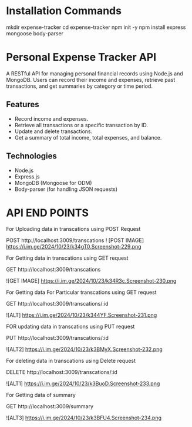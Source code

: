 # Installation Commands
mkdir expense-tracker
cd expense-tracker
npm init -y
npm install express mongoose body-parser

# Personal Expense Tracker API

A RESTful API for managing personal financial records using Node.js and MongoDB. Users can record their income and expenses, retrieve past transactions, and get summaries by category or time period.
## Features

- Record income and expenses.
- Retrieve all transactions or a specific transaction by ID.
- Update and delete transactions.
- Get a summary of total income, total expenses, and balance.

## Technologies

- Node.js
- Express.js
- MongoDB (Mongoose for ODM)
- Body-parser (for handling JSON requests)

# API END POINTS 
For Uploading data in transcations using POST Request

POST http://localhost:3009/transcations 
! [POST IMAGE]  https://i.im.ge/2024/10/23/k34gT0.Screenshot-229.png


For Getting data in transcations using GET request 
 
 GET http://localhost:3009/transcations 

 ![GET IMAGE] https://i.im.ge/2024/10/23/k34R3c.Screenshot-230.png

 For Getting data For Particular transcations using GET request 

 GET http://localhost:3009/transcations/:id 

 ![ALT] https://i.im.ge/2024/10/23/k344YF.Screenshot-231.png 


FOR updating data in transcations using PUT request 

PUT http://localhost:3009/transcations/:id 

![ALT2] https://i.im.ge/2024/10/23/k3BMyX.Screenshot-232.png 


For deleting data in transcations using Delete request 

DELETE http://localhost:3009/transcations/:id 

![ALT1]  https://i.im.ge/2024/10/23/k3BuoD.Screenshot-233.png


For Getting data of summary 

GET http://localhost:3009/summary 

![ALT3] https://i.im.ge/2024/10/23/k3BFU4.Screenshot-234.png
 
